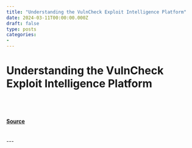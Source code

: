 ```yaml
---
title: "Understanding the VulnCheck Exploit Intelligence Platform"
date: 2024-03-11T00:00:00.000Z
draft: false
type: posts
categories: 
- 
---
```

# Understanding the VulnCheck Exploit Intelligence Platform

<br/>

<br/>


#### [Source](https://vulncheck.com/blog/understanding_the_vulncheck_exploit_intelligence_platform)

<br/>
---

